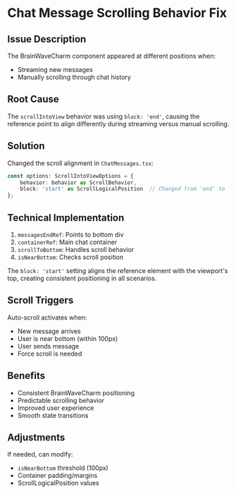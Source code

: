 # Chat Message Scrolling Behavior Fix

## Issue Description
The BrainWaveCharm component appeared at different positions when:
- Streaming new messages
- Manually scrolling through chat history

## Root Cause
The `scrollIntoView` behavior was using `block: 'end'`, causing the reference point to align differently during streaming versus manual scrolling.

## Solution
Changed the scroll alignment in `ChatMessages.tsx`:
```typescript
const options: ScrollIntoViewOptions = { 
    behavior: behavior as ScrollBehavior,
    block: 'start' as ScrollLogicalPosition  // Changed from 'end' to 'start'
};
```

## Technical Implementation
1. `messagesEndRef`: Points to bottom div
2. `containerRef`: Main chat container
3. `scrollToBottom`: Handles scroll behavior
4. `isNearBottom`: Checks scroll position

The `block: 'start'` setting aligns the reference element with the viewport's top, creating consistent positioning in all scenarios.

## Scroll Triggers
Auto-scroll activates when:
- New message arrives
- User is near bottom (within 100px)
- User sends message
- Force scroll is needed

## Benefits
- Consistent BrainWaveCharm positioning
- Predictable scrolling behavior
- Improved user experience
- Smooth state transitions

## Adjustments
If needed, can modify:
- `isNearBottom` threshold (100px)
- Container padding/margins
- ScrollLogicalPosition values 